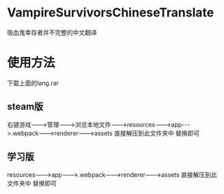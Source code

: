 # VampireSurvivorsChineseTranslate
吸血鬼幸存者并不完整的中文翻译

# 使用方法
   下载上面的lang.rar
## steam版
   右键游戏--->管理--->浏览本地文件--->resources--->app--->.webpack--->renderer--->assets
    直接解压到此文件夹中 替换即可
## 学习版
   resources--->app--->.webpack--->renderer--->assets
    直接解压到此文件夹中 替换即可
